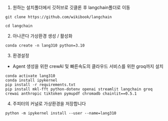 1. 원하는 설치폴더에서 깃허브로 깃클론 후 langchain폴더로 이동
```Powershall
git clone https://github.com/wikibook/langchain
```

```Powershall
cd langchain
```

2. 아나콘다 가상환경 생성 / 활성화
```Powershall
conda create -n lang310 python=3.10
```

3. 환경설정 
- Agent 생성을 위한 crewAI 및 빠른속도의 클라우드 서비스를 위한 groq까지 설치
```Powershall
conda activate lang310
conda install ipykernel
pip install -r requirements.txt
pip install mkl-fft python-dotenv openai streamlit langchain groq crewai anthropic tiktoken pymupdf chromadb chainlit==0.5.1
```

4. 주피터의 커널로 가상환경을 저장합니다
```Powershall
python -m ipykernel install --user --name=lang310
```
